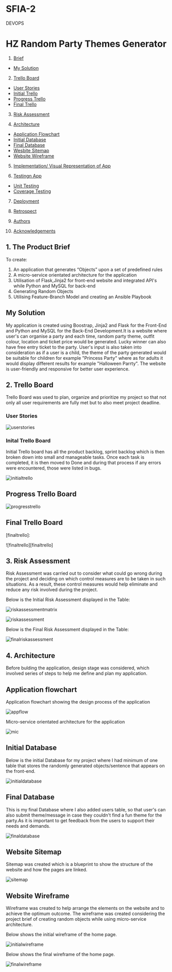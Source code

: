# SFIA-2
DEVOPS

# HZ Random Party Themes Generator
1. [Brief](#brief)
  + [My Solution](#solution)
2. [Trello Board](#trello)
  + [User Stories](#userstories)
  + [Initial Trello](#initialtrello)
  + [Progress Trello](#progresstrello)
  + [Final Trello](#finaltrello)
3. [Risk Assessment](#riskassessment)

4. [Architecture](#architecture)
  + [Application Flowchart](#appflow)
  + [Initial Database](#initialdatabase)
  + [Final Database](#finaldatabase)
  + [Wesbite Sitemap](#sitemap)
  + [Website Wireframe](#wireframe)
  
5. [Implementation/ Visual Representation of App](#implementation)
  
6. [Testingn App](#testing)
  + [Unit Testing](#unittesting)
  + [Coverage Testing](#coveragetesting)
  
7. [Deployment](#deployment)

8. [Retrospect](#retrospect)

9. [Authors](#authors)

10. [Acknowledgements](#acknowledgements) 


<a name ="brief"></a>
## 1. The Product Brief
To create:
  1. An application that generates “Objects” upon a set of predefined rules
  2. A micro-service orientated architecture for the application
  3. Utilisation of Flask,Jinja2 for front-end website and integrated API's while Python and MySQL for back-end
  4. Generating Random Objects
  5. Utilising Feature-Branch Model and creating an Ansible Playbook

<a name ="solution"></a>
## My Solution
My application is created using Boostrap, Jinja2 and Flask for the Front-End and Python and MySQL for the Back-End Development.It is a website where user's can organise a party and each time, random party theme, outfit colour, location and ticket price would be generated. Lucky winner can also have free entry ticket to the party. User's input is also taken into consideration as if a user is a child, the theme of the party generated would be suitable for children for example "Princess Party" where as for adults it would display different results for example "Halloween Parrty". The website is user-friendly and responsive for better user experience.  

<a name ="trello"></a>
## 2. Trello Board
Trello Board was used to plan, organize and prioritize my project so that not only all user requirements are fully met but to also meet project deadline. 


<a name ="userstories"></a>
### User Stories

[userstories]: https://i.imgur.com/B7WRuif.png

![userstories][userstories]

<a name ="initialtrello"></a>
### Inital Trello Board
Initial Trello board has all the product backlog, sprint backlog which is then broken down into small and manageable tasks. Once each task is completed, it is then moved to Done and during that process if any errors were encountered, those were listed in bugs.

[initialtrello]: https://i.imgur.com/SZcPjPZ.png

![initialtrello][initialtrello]

<a name ="progresstrello"></a>
## Progress Trello Board

[progresstrello]: https://i.imgur.com/SV1Qasy.png

![progresstrello][progresstrello]


<a name ="finaltrello"></a>
## Final Trello Board

[finaltrello]: 

![finaltrello][finaltrello]


<a name ="riskassessment"></a>
## 3. Risk Assessment
Risk Assessment was carried out to consider what could go wrong during the project and deciding on which control measures are to be taken in such situations. As a result, these control measures would help eliminate and reduce any risk involved during the project.

Below is the Initial Risk Assessment displayed in the Table:

[riskassessmentmatrix]: https://i.imgur.com/wU753n5.png

![riskassessmentmatrix][riskassessmentmatrix]


[riskassessment]: https://i.imgur.com/CmbI4ip.png

![riskassessment][riskassessment]


Below is the Final Risk Assessment displayed in the Table:

[finalriskassessment]: https://i.imgur.com/lVM8bXd.png

![finalriskassessment][finalriskassessment]



<a name ="architecture"></a>
## 4. Architecture
Before bulding the application, design stage was considered, which involved series of steps to help me define and plan my application. 


<a name ="appflow"></a>
## Application flowchart
Application flowchart showing the design process of the application

[appflow]: https://i.imgur.com/2ybSWtt.jpg

![appflow][appflow]


Micro-service orientated architecture for the application

[mic]: https://i.imgur.com/iWms8EJ.png

![mic][mic]

<a name ="initialdatabase"></a>
## Initial Database
Below is the initial Database for my project where I had minimum of one table that stores the randomly generated objects/sentence that appears on the front-end. 

[initialdatabase]: https://i.imgur.com/gZMfgTu.png

![initialdatabase][initialdatabase]



<a name ="finaldatabase"></a>
## Final Database

This is my final Database where I also added users table, so that user's can also submit theme/message in case they couldn't find a fun theme for the party.As it is important to get feedback from the users to support their needs and demands.


[finaldatabase]: https://i.imgur.com/CZEOumu.png

![finaldatabase][finaldatabase]


<a name ="sitemap"></a>
## Website Sitemap
Sitemap was created which is a blueprint to show the structure of the website and how the pages are linked. 

[sitemap]: https://i.imgur.com/UaMzCeN.png

![sitemap][sitemap]

<a name ="wireframe"></a>
## Website Wireframe
Wireframe was created to help arrange the elements on the website and to achieve the optimum outcome. The wireframe was created considering the project brief of creating random objects while using micro-service architecture.

Below shows the initial wireframe of the home page.

[initialwireframe]: https://i.imgur.com/0YzOmpH.png

![initialwireframe][initialwireframe]


Below shows the final wireframe of the home page.

[finalwireframe]: https://i.imgur.com/5P1tCh2.png

![finalwireframe][finalwireframe]
